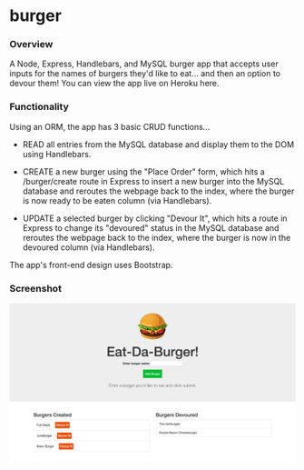 # burger

### Overview
A Node, Express, Handlebars, and MySQL burger app that accepts user inputs for the names of burgers they'd like to eat... and then an option to devour them! You can view the app live on Heroku here.

### Functionality
Using an ORM, the app has 3 basic CRUD functions...

- READ all entries from the MySQL database and display them to the DOM using Handlebars.

- CREATE a new burger using the "Place Order" form, which hits a /burger/create route in Express to insert a new burger into the MySQL database and reroutes the webpage back to the index, where the burger is now ready to be eaten column (via Handlebars).

- UPDATE a selected burger by clicking "Devour It", which hits a route in Express to change its "devoured" status in the MySQL database and reroutes the webpage back to the index, where the burger is now in the devoured column (via Handlebars).

The app's front-end design uses Bootstrap.

### Screenshot
![screenshot](https://raw.githubusercontent.com/ninjaginja/burger/master/public/assets/img/Eat-da-Burger_screenshot.png)
